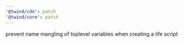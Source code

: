```yaml
---
'@twind/cdn': patch
'@twind/core': patch
---
```


prevent name mangling of toplevel variables when creating a iife script
